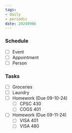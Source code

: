 ```yaml
---
tags:
- daily
- periodic
date: 20240906
---
```


### Schedule

- [ ] Event 
- [ ] Appointment
- [ ] Person
### Tasks 
- [ ] Groceries
- [ ] Laundry
- [ ] Homework (Due 09-10-24)
	- [ ] CPSC 430
	- [ ] COGS 401
- [ ] Homework (Due 09-11-24)
	- [ ] VISA 401
	- [ ] VISA 480